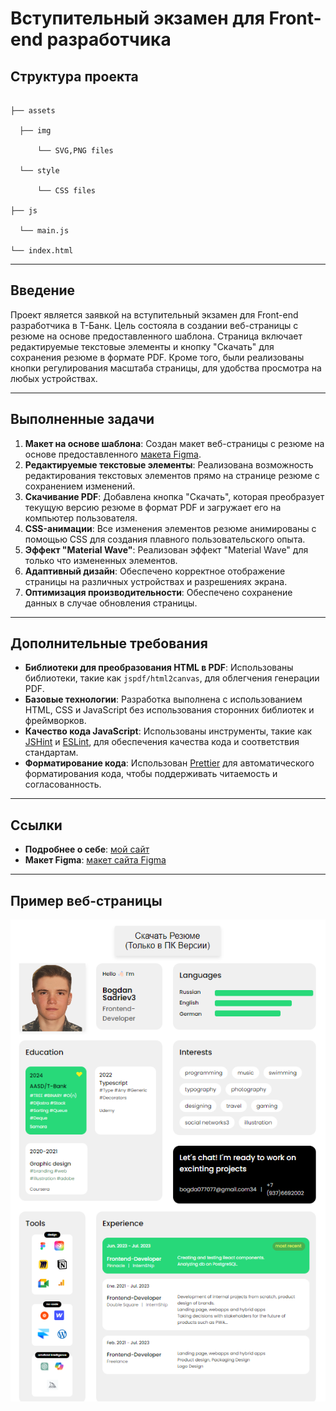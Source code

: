 # Вступительный экзамен для Front-end разработчика

## Структура проекта

```

├── assets

  ├── img

      └── SVG,PNG files

  └── style

      └── CSS files

├── js

  └── main.js

└── index.html
```

---

## Введение

Проект является заявкой на вступительный экзамен для Front-end разработчика в Т-Банк. Цель состояла в создании веб-страницы с резюме на основе предоставленного шаблона. Страница включает редактируемые текстовые элементы и кнопку "Скачать" для сохранения резюме в формате PDF. Кроме того, были реализованы кнопки регулирования масштаба страницы, для удобства просмотра на любых устройствах.

---

## Выполненные задачи

1. **Макет на основе шаблона**: Создан макет веб-страницы с резюме на основе предоставленного [макета Figma](https://www.figma.com/design/9dYuOP8UuD8hmcutZm26Ms/Example-land?node-id=0-1&t=UnhjBxtVduuxmxUK-0).
2. **Редактируемые текстовые элементы**: Реализована возможность редактирования текстовых элементов прямо на странице резюме с сохранением изменений.
3. **Скачивание PDF**: Добавлена кнопка "Скачать", которая преобразует текущую версию резюме в формат PDF и загружает его на компьютер пользователя.
4. **CSS-анимации**: Все изменения элементов резюме анимированы с помощью CSS для создания плавного пользовательского опыта.
5. **Эффект "Material Wave"**: Реализован эффект "Material Wave" для только что измененных элементов.
6. **Адаптивный дизайн**: Обеспечено корректное отображение страницы на различных устройствах и разрешениях экрана.
7. **Оптимизация производительности**: Обеспечено сохранение данных в случае обновления страницы.

---

## Дополнительные требования

- **Библиотеки для преобразования HTML в PDF**: Использованы библиотеки, такие как `jspdf/html2canvas`, для облегчения генерации PDF.
- **Базовые технологии**: Разработка выполнена с использованием HTML, CSS и JavaScript без использования сторонних библиотек и фреймворков.
- **Качество кода JavaScript**: Использованы инструменты, такие как [JSHint](https://jshint.com) и [ESLint](https://eslint.org), для обеспечения качества кода и соответствия стандартам.
- **Форматирование кода**: Использован [Prettier](https://prettier.io) для автоматического форматирования кода, чтобы поддерживать читаемость и согласованность.

---

## Ссылки

- **Подробнее о себе**: [мой сайт](https://b0gda.github.io/)
- **Макет Figma**: [макет сайта Figma](https://www.figma.com/design/9dYuOP8UuD8hmcutZm26Ms/Example-land?node-id=0-1&t=UnhjBxtVduuxmxUK-0)

---

## Пример веб-страницы

![Скриншот веб-страницы](./assets/img/Test_Screen.png)
